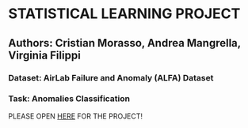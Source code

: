 # STATISTICAL LEARNING PROJECT
## Authors: Cristian Morasso, Andrea Mangrella, Virginia Filippi
### Dataset: AirLab Failure and Anomaly (ALFA) Dataset
### Task: Anomalies Classification

PLEASE OPEN [HERE](https://colab.research.google.com/drive/1Wi7CMOrXmJlhg0fiYogpldHtY_gJgzen?usp=sharing) FOR THE PROJECT! 
